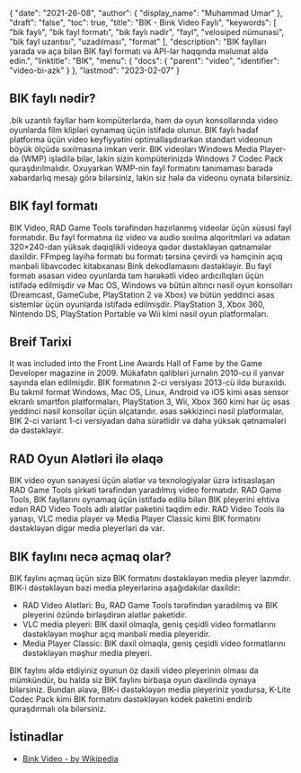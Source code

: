 {
  "date": "2021-26-08",
  "author": {
    "display_name": "Muhammad Umar"
},
  "draft": "false",
  "toc": true,
  "title": "BIK - Bink Video Faylı",
  "keywords": [
"bik faylı",
"bik fayl formatı",
"bik faylı nədir",
"fayl",
"velosiped nümunəsi",
"bik fayl uzantısı",
"uzadılması",
"format"
],
  "description": "BIK faylları yarada və aça bilən BIK fayl formatı və API-lər haqqında məlumat əldə edin.",
  "linktitle": "BIK",
  "menu": {
    "docs": {
      "parent": "video",
      "identifier": "video-bi-azk"
}
},
  "lastmod": "2023-02-07"
}

## BIK faylı nədir?
.bik uzantılı fayllar həm kompüterlərdə, həm də oyun konsollarında video oyunlarda film klipləri oynamaq üçün istifadə olunur. BIK faylı hədəf platforma üçün video keyfiyyətini optimallaşdırarkən standart videonun böyük ölçüdə sıxılmasına imkan verir. BIK videoları Windows Media Player-də (WMP) işlədilə bilər, lakin sizin kompüterinizdə Windows 7 Codec Pack quraşdırılmalıdır. Oxuyarkən WMP-nin fayl formatını tanımaması barədə xəbərdarlıq mesajı görə bilərsiniz, lakin siz hələ də videonu oynata bilərsiniz.

## BIK fayl formatı
BIK Video, RAD Game Tools tərəfindən hazırlanmış videolar üçün xüsusi fayl formatıdır. Bu fayl formatına öz video və audio sıxılma alqoritmləri və adətən 320×240-dan yüksək dəqiqlikli videoya qədər dəstəkləyən qətnamələr daxildir. FFmpeg layihə formatı bu formatı tərsinə çevirdi və həmçinin açıq mənbəli libavcodec kitabxanası Bink dekodlamasını dəstəkləyir. Bu fayl formatı əsasən video oyunlarda tam hərəkətli video ardıcıllıqları üçün istifadə edilmişdir və Mac OS, Windows və bütün altıncı nəsil oyun konsolları (Dreamcast, GameCube, PlayStation 2 və Xbox) və bütün yeddinci əsas sistemlər üçün oyunlarda istifadə edilmişdir. PlayStation 3, Xbox 360, Nintendo DS, PlayStation Portable və Wii kimi nəsil oyun platformaları.

## Breif Tarixi
It was included into the Front Line Awards Hall of Fame by the Game Developer magazine in 2009. Mükafatın qalibləri jurnalın 2010-cu il yanvar sayında elan edilmişdir. BIK formatının 2-ci versiyası 2013-cü ildə buraxıldı. Bu təkmil format Windows, Mac OS, Linux, Android və iOS kimi əsas sensor ekranlı smartfon platformaları, PlayStation 3, Wii, Xbox 360 kimi hər üç əsas yeddinci nəsil konsollar üçün əlçatandır. əsas səkkizinci nəsil platformalar. BIK 2-ci variant 1-ci versiyadan daha sürətlidir və daha yüksək qətnamələri də dəstəkləyir.

## RAD Oyun Alətləri ilə əlaqə

BIK video oyun sənayesi üçün alətlər və texnologiyalar üzrə ixtisaslaşan RAD Game Tools şirkəti tərəfindən yaradılmış video formatıdır. RAD Game Tools, BIK fayllarını oynamaq üçün istifadə edilə bilən BIK pleyerini ehtiva edən RAD Video Tools adlı alətlər paketini təqdim edir. RAD Video Tools ilə yanaşı, VLC media player və Media Player Classic kimi BIK formatını dəstəkləyən digər media pleyerləri də var.

## BIK faylını necə açmaq olar?

BIK faylını açmaq üçün sizə BIK formatını dəstəkləyən media pleyer lazımdır. BIK-i dəstəkləyən bəzi media pleyerlərinə aşağıdakılar daxildir:

- RAD Video Alətləri: Bu, RAD Game Tools tərəfindən yaradılmış və BIK pleyerini özündə birləşdirən alətlər paketidir.
- VLC media pleyeri: BIK daxil olmaqla, geniş çeşidli video formatlarını dəstəkləyən məşhur açıq mənbəli media pleyeridir.
- Media Player Classic: BIK daxil olmaqla, geniş çeşidli video formatlarını dəstəkləyən məşhur media pleyeri.

BIK faylını əldə etdiyiniz oyunun öz daxili video pleyerinin olması da mümkündür, bu halda siz BIK faylını birbaşa oyun daxilində oynaya bilərsiniz. Bundan əlavə, BIK-i dəstəkləyən media pleyeriniz yoxdursa, K-Lite Codec Pack kimi BIK formatını dəstəkləyən kodek paketini endirib quraşdırmalı ola bilərsiniz.

## İstinadlar ##

- [Bink Video - by Wikipedia](https://en.wikipedia.org/wiki/Bink_Video)

